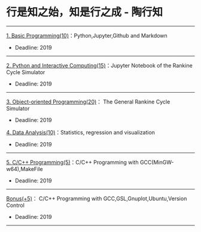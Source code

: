 # 行是知之始，知是行之成 - 陶行知

---

[1. Basic Programming(10)](https://github.com/PySEE/Practices/tree/S2019/P1)：Python,Jupyter,Github and Markdown

* Deadline: 2019

---

[2. Python and Interactive Computing(15)](https://github.com/PySEE/Practices/tree/S2019/P2)：Jupyter Notebook of the Rankine Cycle Simulator 

* Deadline: 2019

---

[3. Object-oriented Programming(20)](https://github.com/PySEE/Practices/tree/S2019/P3)： The General Rankine Cycle Simulator

* Deadline: 2019


[4. Data Analysis(10)](https://github.com/PySEE/Practices/tree/S2019/P4)：Statistics, regression and visualization

* Deadline: 2019

---

[5. C/C++ Programming(5)](https://github.com/PySEE/Practices/tree/S2019/P5)：C/C++ Programming with GCC(MinGW-w64),MakeFile  

* Deadline: 2019
---

[Bonus(+5)](https://github.com/PySEE/Practices/tree/S2019/Bonus)： C/C++ Programming with GCC,GSL,Gnuplot,Ubuntu,Version Control 

* Deadline: 2019

---